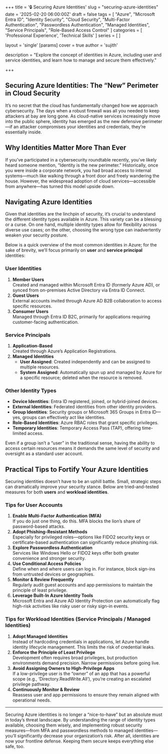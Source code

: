 +++
title = '🔒 Securing Azure Identities'
slug = "securing-azure-identities"
date = '2025-02-20 06:00:00Z'
draft = false
tags = [
  "Azure",
  "Microsoft Entra ID",
  "Identity Security",
  "Cloud Security",
  "Multi-Factor Authentication",
  "Passwordless Authentication",
  "Managed Identities",
  "Service Principals",
  "Role-Based Access Control"
]
categories = [
  'Professional Experience',
  'Technical Skills'
]
series = [
]

layout = 'single'
[params]
    cover = true
    author = 'sujith'

description = "Explore the concept of identities in Azure, including user and service identities, and learn how to manage and secure them effectively."
    
+++

## Securing Azure Identities: The “New” Perimeter in Cloud Security

It’s no secret that the cloud has fundamentally changed how we approach cybersecurity. The days when a robust firewall was all you needed to keep attackers at bay are long gone. As cloud-native services increasingly move into the public sphere, identity has emerged as the new defensive perimeter—if an attacker compromises your identities and credentials, they’re essentially inside.

## Why Identities Matter More Than Ever

If you’ve participated in a cybersecurity roundtable recently, you’ve likely heard someone mention, “Identity is the new perimeter.” Historically, once you were inside a corporate network, you had broad access to internal systems—much like walking through a front door and freely wandering the house. However, the widespread adoption of cloud services—accessible from anywhere—has turned this model upside down.

## Navigating Azure Identities

Given that identities are the linchpin of security, it’s crucial to understand the different identity types available in Azure. This variety can be a blessing or a curse. On one hand, multiple identity types allow for flexibility across diverse use cases; on the other, choosing the wrong type can inadvertently weaken your security posture.

Below is a quick overview of the most common identities in Azure; for the sake of brevity, we’ll focus primarily on **user** and **service principal** identities:

### User Identities

1. **Member Users**  
   Created and managed within Microsoft Entra ID (formerly Azure AD), or synced from on-premises Active Directory via Entra ID Connect.  
2. **Guest Users**  
   External accounts invited through Azure AD B2B collaboration to access specific resources.  
3. **Consumer Users**  
   Managed through Entra ID B2C, primarily for applications requiring customer-facing authentication.

### Service Principals

1. **Application-Based**  
   Created through Azure’s Application Registrations.  
2. **Managed Identities**  
   - **User Assigned**: Created independently and can be assigned to multiple resources.  
   - **System Assigned**: Automatically spun up and managed by Azure for a specific resource; deleted when the resource is removed.

### Other Identity Types

- **Device Identities**: Entra ID registered, joined, or hybrid-joined devices.  
- **External Identities**: Federated identities from other identity providers.  
- **Group Identities**: Security groups or Microsoft 365 Groups in Entra ID—yes, groups can effectively act like identities.  
- **Role-Based Identities**: Azure RBAC roles that grant specific privileges.  
- **Temporary Identities**: Temporary Access Pass (TAP), offering time-limited access.

Even if a group isn’t a “user” in the traditional sense, having the ability to access certain resources means it demands the same level of security and oversight as a standard user account.

## Practical Tips to Fortify Your Azure Identities

Securing identities doesn’t have to be an uphill battle. Small, strategic steps can dramatically improve your security stance. Below are tried-and-tested measures for both **users** and **workload identities**.

### Tips for User Accounts

1. **Enable Multi-Factor Authentication (MFA)**  
   If you do just one thing, do this. MFA blocks the lion’s share of password-based attacks.  
2. **Adopt Phishing-Resistant Methods**  
   Especially for privileged roles—options like FIDO2 security keys or certificate-based authentication can significantly reduce phishing risk.  
3. **Explore Passwordless Authentication**  
   Services like Windows Hello or FIDO2 keys offer both greater convenience and stronger security.  
4. **Use Conditional Access Policies**  
   Define when and where users can log in. For instance, block sign-ins from untrusted devices or geographies.  
5. **Monitor & Review Frequently**  
   Regularly audit guest accounts and app permissions to maintain the principle of least privilege.  
6. **Leverage Built-In Azure Identity Tools**  
   Microsoft Entra and Azure AD Identity Protection can automatically flag high-risk activities like risky user or risky sign-in events.

### Tips for Workload Identities (Service Principals / Managed Identities)

1. **Adopt Managed Identities**  
   Instead of hardcoding credentials in applications, let Azure handle identity lifecycle management. This limits the risk of credential leaks.  
2. **Enforce the Principle of Least Privilege**  
   Development often requires broad privileges, but production environments demand precision. Narrow permissions before going live.  
3. **Avoid Assigning Owners to High-Privilege Apps**  
   If a low-privilege user is the “owner” of an app that has a powerful scope (e.g., ‘Directory.ReadWrite.All’), you’re creating an escalated privilege pathway.  
4. **Continuously Monitor & Review**  
   Reassess user and app permissions to ensure they remain aligned with operational needs.

---

Securing Azure identities is no longer a “nice-to-have” but an absolute must in today’s threat landscape. By understanding the range of identity types available, choosing them wisely, and implementing robust security measures—from MFA and passwordless methods to managed identities—you’ll significantly decrease your organization’s risk. After all, identities are now your frontline defense. Keeping them secure keeps everything else safe, too.
